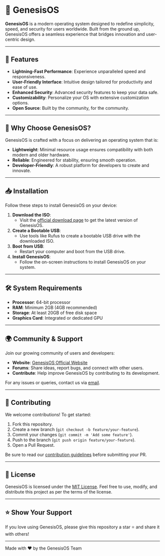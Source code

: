 # 🌌 GenesisOS

**GenesisOS** is a modern operating system designed to redefine simplicity, speed, and security for users worldwide. Built from the ground up, GenesisOS offers a seamless experience that bridges innovation and user-centric design.

---

## 🚀 Features

- **Lightning-Fast Performance**: Experience unparalleled speed and responsiveness.
- **User-Friendly Interface**: Intuitive design tailored for productivity and ease of use.
- **Enhanced Security**: Advanced security features to keep your data safe.
- **Customizability**: Personalize your OS with extensive customization options.
- **Open Source**: Built by the community, for the community.

---

## 🎯 Why Choose GenesisOS?

GenesisOS is crafted with a focus on delivering an operating system that is:

- **Lightweight**: Minimal resource usage ensures compatibility with both modern and older hardware.
- **Reliable**: Engineered for stability, ensuring smooth operation.
- **Developer-Friendly**: A robust platform for developers to create and innovate.

---

## 📥 Installation

Follow these steps to install GenesisOS on your device:

1. **Download the ISO**:
   - Visit the [official download page](https://www.genesisos.in/downloads) to get the latest version of GenesisOS.
2. **Create a Bootable USB**:
   - Use tools like Rufus to create a bootable USB drive with the downloaded ISO.
3. **Boot from USB**:
   - Restart your computer and boot from the USB drive.
4. **Install GenesisOS**:
   - Follow the on-screen instructions to install GenesisOS on your system.

---

## 🛠️ System Requirements

- **Processor**: 64-bit processor
- **RAM**: Minimum 2GB (4GB recommended)
- **Storage**: At least 20GB of free disk space
- **Graphics Card**: Integrated or dedicated GPU

---

## 🌍 Community & Support

Join our growing community of users and developers:

- **Website**: [GenesisOS Official Website](https://www.genesisos.in)
- **Forums**: Share ideas, report bugs, and connect with other users.
- **Contribute**: Help improve GenesisOS by contributing to its development.

For any issues or queries, contact us via [email](support@genesisos.in).

---

## 🤝 Contributing

We welcome contributions! To get started:

1. Fork this repository.
2. Create a new branch (`git checkout -b feature/your-feature`).
3. Commit your changes (`git commit -m 'Add some feature'`).
4. Push to the branch (`git push origin feature/your-feature`).
5. Open a Pull Request.

Be sure to read our [contribution guidelines](CONTRIBUTING.md) before submitting your PR.

---

## 📜 License

GenesisOS is licensed under the [MIT License](LICENSE). Feel free to use, modify, and distribute this project as per the terms of the license.

---

## ⭐ Show Your Support

If you love using GenesisOS, please give this repository a star ⭐ and share it with others!

---

Made with ❤️ by the GenesisOS Team
